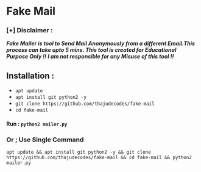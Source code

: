 # Fake Mail

### [+] Disclaimer :
***Fake Mailer is tool to Send Mail Anonymously from a different Email.This process can take upto 5 mins. This tool is created for Educational Purpose Only !! I am not responsible for any Misuse of this tool !!***



## Installation :
* `apt update`
* `apt install git python2 -y`
* `git clone https://github.com/thajudecodes/fake-mail`
* `cd fake-mail`

#### Run : `python2 mailer.py`

### Or ; Use Single Command
```
apt update && apt install git python2 -y && git clone https://github.com/thajudecodes/fake-mail && cd fake-mail && python2 mailer.py
```


